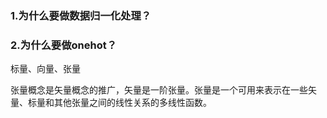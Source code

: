 ### 1.为什么要做数据归一化处理？
### 2.为什么要做onehot？

标量、向量、张量

张量概念是矢量概念的推广，矢量是一阶张量。张量是一个可用来表示在一些矢量、标量和其他张量之间的线性关系的多线性函数。

